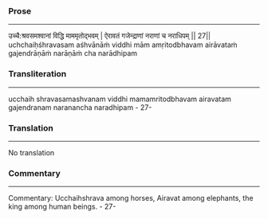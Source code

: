 ### Prose 
 --- 
उच्चै:श्रवसमश्वानां विद्धि माममृतोद्भवम् |
ऐरावतं गजेन्द्राणां नराणां च नराधिपम् || 27||
uchchaiḥśhravasam aśhvānāṁ viddhi mām amṛitodbhavam
airāvataṁ gajendrāṇāṁ narāṇāṁ cha narādhipam

### Transliteration 
 --- 
ucchaih shravasamashvanam viddhi mamamritodbhavam airavatam gajendranam naranancha naradhipam - 27-

### Translation 
 --- 
No translation

### Commentary 
 --- 
Commentary: Ucchaihshrava among horses, Airavat among elephants, the king among human beings. - 27-